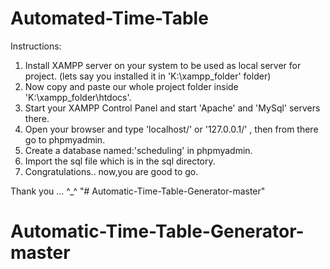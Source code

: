 # Automated-Time-Table

Instructions:

1. Install XAMPP server on your system to be used as local server for project.
      (lets say you installed it in 'K:\xampp_folder' folder)
2. Now copy and paste our whole project folder inside 'K:\xampp_folder\htdocs\'.
3. Start your XAMPP Control Panel and start 'Apache' and 'MySql' servers there.
4. Open your browser and type 'localhost/' or '127.0.0.1/' , then from there go to phpmyadmin.
5. Create a database named:'scheduling'  in phpmyadmin.
6. Import the sql file which is in the sql directory.
7. Congratulations.. now,you are good to go.

Thank you ... ^_^
"# Automatic-Time-Table-Generator-master" 
# Automatic-Time-Table-Generator-master
